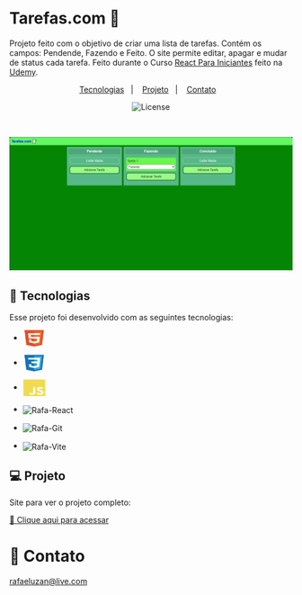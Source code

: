 # Tarefas.com 📝

Projeto feito com o objetivo de criar uma lista de tarefas. Contém os campos: Pendende, Fazendo e Feito. O site permite editar, apagar e mudar de status cada tarefa. Feito durante o Curso [React Para Iniciantes](https://www.udemy.com/course/react-para-iniciantes-free/) feito na [Udemy](www.udemy.com).

<p align="center">
  <a href="#-tecnologias">Tecnologias</a>&nbsp;&nbsp;&nbsp;|&nbsp;&nbsp;&nbsp;
  <a href="#-projeto">Projeto</a>&nbsp;&nbsp;&nbsp;|&nbsp;&nbsp;&nbsp;
  <a href="#-contato">Contato</a>&nbsp;&nbsp;&nbsp;
</p>

<p align="center">
  <img alt="License" src="https://img.shields.io/static/v1?label=license&message=MIT&color=49AA26&labelColor=000000">
</p>

<br>

![preview](./src/assets/photo.png)

## 🚀 Tecnologias

Esse projeto foi desenvolvido com as seguintes tecnologias:

- <img align="center" alt="Rafa-HTML" height="30" width="40" src="https://raw.githubusercontent.com/devicons/devicon/master/icons/html5/html5-original.svg">
<p>

- <img align="center" alt="Rafa-CSS" height="30" width="40" src="https://raw.githubusercontent.com/devicons/devicon/master/icons/css3/css3-original.svg">
<p>

- <img align="center" alt="Rafa-Js" height="30" width="40" src="https://raw.githubusercontent.com/devicons/devicon/master/icons/javascript/javascript-plain.svg">
<p>

- <img align="center" alt="Rafa-React" height="30" width="40" src="https://cdn.jsdelivr.net/gh/devicons/devicon/icons/react/react-original.svg">
<p>

- <img align="center" alt="Rafa-Git" height="30" width="40" src="https://cdn.jsdelivr.net/gh/devicons/devicon/icons/git/git-original.svg">
<p>

- <img align="center" alt="Rafa-Vite" height="30" width="40" src="https://cdn.worldvectorlogo.com/logos/vitejs.svg">


## 💻 Projeto

Site para ver o projeto completo:

[🔗 Clique aqui para acessar](https://curso-react-three-zeta.vercel.app/)

# 📱 Contato
rafaeluzan@live.com
